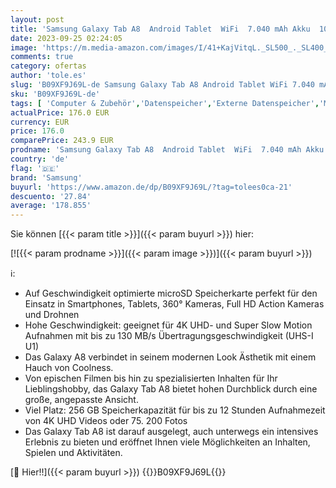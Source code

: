 ```yaml
---
layout: post
title: 'Samsung Galaxy Tab A8  Android Tablet  WiFi  7.040 mAh Akku  10 5 Zoll TFT Display EVO Select 128GB microSDXC UHS-I U3 130MB/s Full HD & 4K UHD Speicherkarte inkl. SD-Adapter'
date: 2023-09-25 02:24:05
image: 'https://m.media-amazon.com/images/I/41+KajVitqL._SL500_._SL400_.jpg'
comments: true
category: ofertas
author: 'tole.es'
slug: 'B09XF9J69L-de Samsung Galaxy Tab A8 Android Tablet WiFi 7.040 mAh Akku...'
sku: 'B09XF9J69L-de'
tags: [ 'Computer & Zubehör','Datenspeicher','Externe Datenspeicher','Micro SD Speicherkarten','Speicherkarten','samsung','🇩🇪', ]
actualPrice: 176.0 EUR
currency: EUR
price: 176.0
comparePrice: 243.9 EUR
prodname: 'Samsung Galaxy Tab A8  Android Tablet  WiFi  7.040 mAh Akku  10 5 Zoll TFT Display EVO Select 128GB microSDXC UHS-I U3 130MB/s Full HD & 4K UHD Speicherkarte inkl. SD-Adapter'
country: 'de'
flag: '🇩🇪'
brand: 'Samsung'
buyurl: 'https://www.amazon.de/dp/B09XF9J69L/?tag=tolees0ca-21'
descuento: '27.84'
average: '178.855'
---
```


Sie können [{{< param title >}}]({{< param buyurl >}}) hier:

[![{{< param prodname >}}]({{< param image >}})]({{< param buyurl >}})

ℹ️:

- Auf Geschwindigkeit optimierte microSD Speicherkarte perfekt für den Einsatz in Smartphones, Tablets, 360° Kameras, Full HD Action Kameras und Drohnen
- Hohe Geschwindigkeit: geeignet für 4K UHD- und Super Slow Motion Aufnahmen mit bis zu 130 MB/s Übertragungsgeschwindigkeit (UHS-I U1)
- Das Galaxy A8 verbindet in seinem modernen Look Ästhetik mit einem Hauch von Coolness.
- Von epischen Filmen bis hin zu spezialisierten Inhalten für Ihr Lieblingshobby, das Galaxy Tab A8 bietet hohen Durchblick durch eine große, angepasste Ansicht.
- Viel Platz: 256 GB Speicherkapazität für bis zu 12 Stunden Aufnahmezeit von 4K UHD Videos oder 75. 200 Fotos
- Das Galaxy Tab A8 ist darauf ausgelegt, auch unterwegs ein intensives Erlebnis zu bieten und eröffnet Ihnen viele Möglichkeiten an Inhalten, Spielen und Aktivitäten.

[🛒 Hier!!]({{< param buyurl >}})
{{<world>}}B09XF9J69L{{</world>}}
